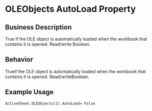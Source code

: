 # OLEObjects AutoLoad Property

## Business Description
True if the OLE object is automatically loaded when the workbook that contains it is opened. Read/write Boolean.

## Behavior
Trueif the OLE object is automatically loaded when the workbook that contains it is opened. Read/writeBoolean.

## Example Usage
```vba
ActiveSheet.OLEObjects(1).AutoLoad= False
```